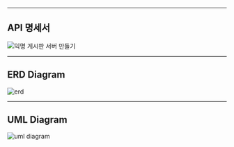 ---------------------------------------------------------
API 명세서
---------------------------------------------------------

![익명 게시판 서버 만들기](https://github.com/parkjihwan-kr/springBoard/assets/80877648/5a48ca91-2c41-4014-8610-f35d6b305598)

---------------------------------------------------------

ERD Diagram
---------------------------------------------------------








![erd](https://github.com/parkjihwan-kr/springBoard/assets/80877648/5fffe702-842b-425b-a998-eed64a2515df)


---------------------------------------------------------
UML Diagram
---------------------------------------------------------

![uml diagram](https://github.com/parkjihwan-kr/springBoard/assets/80877648/14d23063-f236-4956-b014-c68bfc8dffe3)
